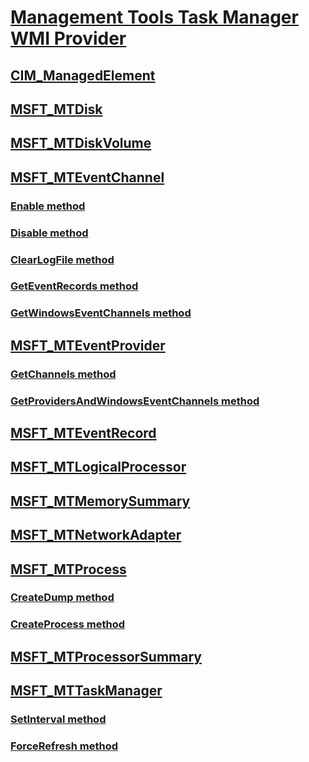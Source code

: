 # [Management Tools Task Manager WMI Provider](management-tools-task-manager-wmi-provider-portal.md)
## [CIM_ManagedElement](cim-managedelement.md)
## [MSFT_MTDisk](msft-mtdisk.md)
## [MSFT_MTDiskVolume](msft-mtdiskvolume.md)
## [MSFT_MTEventChannel](msft-mteventchannel.md)
### [Enable method](msft-mteventchannel-enable.md)
### [Disable method](msft-mteventchannel-disable.md)
### [ClearLogFile method](msft-mteventchannel-clearlogfile.md)
### [GetEventRecords method](msft-mteventchannel-geteventrecords.md)
### [GetWindowsEventChannels method](msft-mteventchannel-getwindowseventchannels.md)
## [MSFT_MTEventProvider](msft-mteventprovider.md)
### [GetChannels method](msft-mteventprovider-getchannels.md)
### [GetProvidersAndWindowsEventChannels method](msft-mteventprovider-getprovidersandwindowseventchannels.md)
## [MSFT_MTEventRecord](msft-mteventrecord.md)
## [MSFT_MTLogicalProcessor](msft-mtlogicalprocessor.md)
## [MSFT_MTMemorySummary](msft-mtmemorysummary.md)
## [MSFT_MTNetworkAdapter](msft-mtnetworkadapter.md)
## [MSFT_MTProcess](msft-mtprocess.md)
### [CreateDump method](createdump-msft-mtprocess.md)
### [CreateProcess method](createprocess-msft-mtprocess.md)
## [MSFT_MTProcessorSummary](msft-mtprocessorsummary.md)
## [MSFT_MTTaskManager](msft-mttaskmanager.md)
### [SetInterval method](setinterval-msft-mttaskmanager.md)
### [ForceRefresh method](forcerefresh-msft-mttaskmanager.md)

